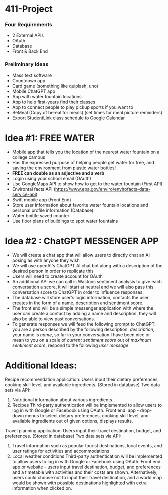 # 411-Project

### Four Requirements
- 2 External APIs
- OAuth
- Database
- Front & Back End

### Preliminary Ideas
- Mass text software
- Countdown app
- Card game (something like quiplash, uno)
- Mobile ChatGPT app
- App with water fountain locations
- App to help first-years find their classes
- App to connect people to play pickup sports if you want to
- BeMeal (Copy of bereal for meals) (set times for meal picture reminders)
- Export StudentLink class schedule to Google Calendar

# Idea #1: **FREE WATER**

- Mobile app that tells you the location of the nearest water fountain on a college campus
- Has the expressed purpose of helping people get water for free, and saving the environment from plastic water bottles!
- **FREE can double as an adjective and a verb**
- Login using your school email (OAuth)
- Use GoogleMaps API to show how to get to the water fountain (First API)
- Environtal facts API (https://www.epa.gov/enviro/envirofacts-data-service-api)
- Swift mobile app (Front End)
- Store user information about favorite water fountain locations and personal profile information (Database)
- Water boittle saved counter
- Use floor plans of buildings to spot water fountains

# Idea #2 : **ChatGPT MESSENGER APP**
- We will create a chat app that will allow users to directly chat an AI posing as with anyone they wish
- We will use openAI's ChatGPT AI chat bot along with a description of the desired person in order to replicate this 
- Users will need to create account for OAuth
- An additional API we can call is Wastons sentiment analysis to give each conversation a score, it will start at neutral and we will also pass this conversation score to ChatGPT in order to influence responses.
- The database will store user's login information, contacts the user creates in the form of a name, description and sentiment score.
- The front end will be a simple messenger application with where the user can create a contact by adding a name and description, they will also be able to view past conversations. 
- To generate responses we will feed the following prompt to ChatGPT: you are a person described by the following description, *description*, your name is *name*, so far in your conversation I have been nice or mean to you on a scale of *current sentiment score* out of *maximum sentiment score*, respond to the following *user message*

# Additional Ideas:
Recipe recommendation application: 
Users input their dietary preferences, cooking skill level, and available ingredients. (Stored in database)
Two data sets via API: 
1. Nutritional information about various ingredients
2. Recipes
Third-party authentication will be implemented to allow users to log in with Google or Facebook using OAuth.
Front end: app - drop-down menus to select dietary preferences, cooking skill level, and available ingredients out of given options, displays results.

Travel planning application: 
Users input their travel destination, budget, and preferences. (Stored in database)
Two data sets via API: 
1. Travel information such as popular tourist destinations, local events, and user ratings for activities and accommodations
2. Local weather conditions
Third-party authentication will be implemented to allow users to log in with Google or Facebook using OAuth.
Front end: app or website - users input travel destination, budget, and preferences and a timetable with activities and their costs are shown. Alternatively, users could choose not to input their travel destination, and a world map would be shown with possible destinations highlighted with extra information when clicked on.
